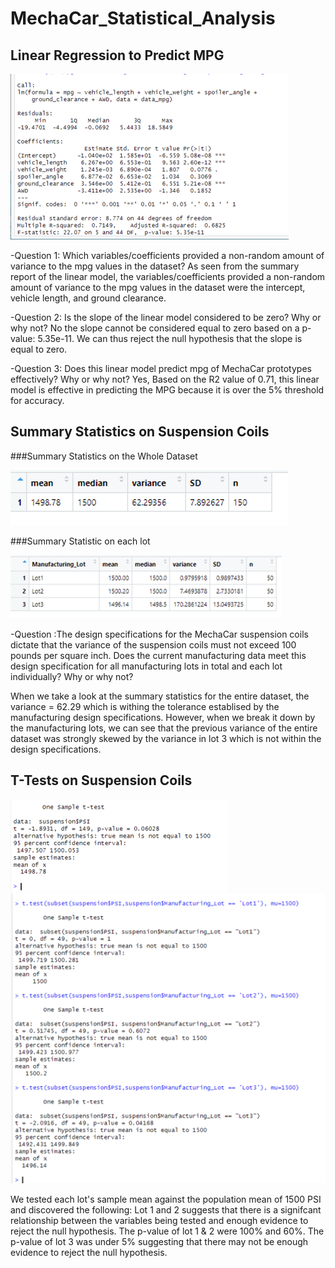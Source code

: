 # MechaCar_Statistical_Analysis

## Linear Regression to Predict MPG
![Regression_Model_Summary_Statistics.png](images/Regression_Model_Summary_Statistics.png)

-Question 1: Which variables/coefficients provided a non-random amount of variance to the mpg values in the dataset?
As seen from the summary report of the linear model, the variables/coefficients provided a non-random amount of variance to the mpg values in the dataset were the intercept, vehicle length, and ground clearance.

-Question 2: Is the slope of the linear model considered to be zero? Why or why not?
No the slope cannot be considered equal to zero based on a p-value: 5.35e-11. We can thus reject the null hypothesis that the slope is equal to zero.

-Question 3: Does this linear model predict mpg of MechaCar prototypes effectively? Why or why not?
Yes, Based on the R2 value of 0.71, this linear model is effective in predicting the MPG because it is over the 5% threshold for accuracy. 

## Summary Statistics on Suspension Coils

###Summary Statistics on the Whole Dataset

![total_summary.png](images/total_summary.png)

###Summary Statistic on each lot

![lot_summary.png](images/lot_summary.png)

-Question :The design specifications for the MechaCar suspension coils dictate that the variance of the suspension coils must not exceed 100 pounds per square inch. Does the current manufacturing data meet this design specification for all manufacturing lots in total and each lot individually? Why or why not?

When we take a look at the summary statistics for the entire dataset, the variance = 62.29 which is withing the tolerance establised by the manufacturing design specifications.    However, when we break it down by the manufacturing lots, we can see that the previous variance of the entire dataset was strongly skewed by the variance in lot 3 which is not within the design specifications.  

## T-Tests on Suspension Coils

![ttest.png](images/ttest.png)
![ttestsubset.png](images/ttestsubset.png)

We tested each lot's sample mean against the population mean of 1500 PSI and discovered the following:
Lot 1 and 2 suggests that there is a signifcant relationship between the variables being tested and enough evidence to reject the null hypothesis.   The p-value of lot 1 & 2 were 100% and 60%.    The p-value of lot 3 was under 5% suggesting that there may not be enough evidence to reject the null hypothesis.  



